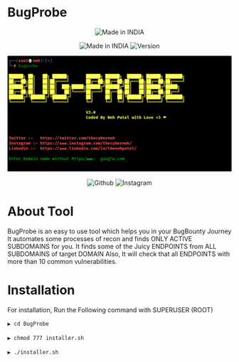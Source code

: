 # BugProbe
<p align="center">
<a><img title="Made in INDIA" src="https://img.shields.io/badge/MADE%20IN-INDIA-SCRIPT?colorA=%23ff8100&colorB=%23017e40&colorC=%23ff0000&style=for-the-badge"></a>
</p>
<p align="center">
<a><img title="Made in INDIA" src="https://img.shields.io/badge/Tool-BugProbe-green.svg"></a>
<a><img title="Version" src="https://img.shields.io/badge/Version-1.0-green.svg?style=flat-square"></a>
</p>

![BugProbe Image](https://github.com/thecyberneh/BugProbe/blob/main/bugprobeV3.0.jpg "BugProbe")

<p align="center">
<a><img title="Github" src="https://img.shields.io/badge/Tool-BugProbe-brightgreen?style=for-the-badge&logo=github"></a>
<a><img title="Instagram" src="https://img.shields.io/badge/Instagram-thecyberneh-red?style=for-the-badge&logo=Instagram"></a>
</p>

# About Tool
BugProbe is an easy to use tool which helps you in your BugBounty Journey
It automates some processes of recon and finds ONLY ACTIVE SUBDOMAINS for you.
It finds some of the Juicy ENDPOINTS from ALL SUBDOMAINS of target DOMAIN
Also, It will check that all ENDPOINTS with more than 10 common vulnerabilities.

# Installation
For installation, Run the Following command with SUPERUSER (ROOT)
```
▶ cd BugProbe

▶ chmod 777 installer.sh

▶ ./installer.sh
```

